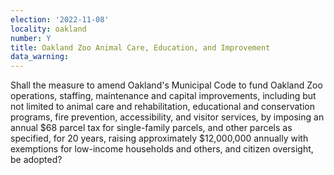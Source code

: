 ```yaml
---
election: '2022-11-08'
locality: oakland
number: Y
title: Oakland Zoo Animal Care, Education, and Improvement
data_warning:
---
```

Shall the measure to amend Oakland's Municipal Code to fund Oakland Zoo operations, staffing, maintenance and capital improvements, including but not limited to animal care and rehabilitation, educational and conservation programs, fire prevention, accessibility, and visitor services, by imposing an annual $68 parcel tax for single-family parcels, and other parcels as specified, for 20 years, raising approximately $12,000,000 annually with exemptions for low-income households and others, and citizen oversight, be adopted?
